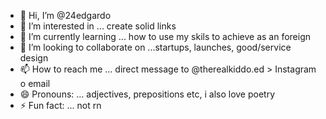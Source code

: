 - 👋 Hi, I’m @24edgardo
- 👀 I’m interested in ... create solid links
- 🌱 I’m currently learning ... how to use my skils to achieve as an foreign   
- 💞️ I’m looking to collaborate on ...startups, launches, good/service design 
- 📫 How to reach me ... direct message to @therealkiddo.ed > Instagram o email
- 😄 Pronouns: ... adjectives, prepositions etc, i also love poetry
- ⚡ Fun fact: ... not rn

<!---
24edgardo/24edgardo is a ✨ special ✨ repository because its `README.md` (this file) appears on your GitHub profile.
You can click the Preview link to take a look at your changes.
--->
